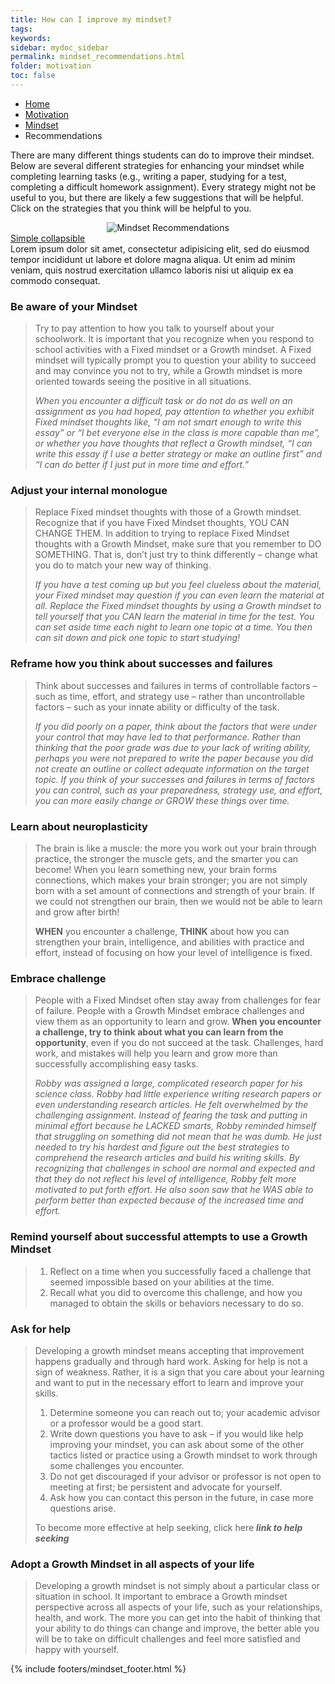 ```yaml
---
title: How can I improve my mindset?
tags: 
keywords: 
sidebar: mydoc_sidebar
permalink: mindset_recommendations.html
folder: motivation
toc: false
---
```


<ul class="breadcrumb">
    <li><a href="index.html">Home</a></li>
    <li><a href="motivation.html">Motivation</a></li>
    <li><a href="mindset.html">Mindset</a></li>
    <li class="active">Recommendations</li>
</ul>

There are many different things students can do to improve their mindset. Below are several different strategies for enhancing your mindset while completing learning tasks (e.g., writing a paper, studying for a test, completing a difficult homework assignment). Every strategy might not be useful to you, but there are likely a few suggestions that will be helpful. Click on the strategies that you think will be helpful to you. 

<center><img src='images/mindset_recommendations.png' alt='Mindset Recommendations' /></center>

<div class="container">
  <a href="#demo" class="btn btn-info" data-toggle="collapse">Simple collapsible</a>
  <div id="demo" class="collapse">
    Lorem ipsum dolor sit amet, consectetur adipisicing elit,
    sed do eiusmod tempor incididunt ut labore et dolore magna aliqua. Ut enim ad minim veniam,
    quis nostrud exercitation ullamco laboris nisi ut aliquip ex ea commodo consequat.
  </div>
</div>




### Be aware of your Mindset

> Try to pay attention to how you talk to yourself about your schoolwork. It is important that you recognize when you respond to school activities with a Fixed mindset or a Growth mindset. A Fixed mindset will typically prompt you to question your ability to succeed and may convince you not to try, while a Growth mindset is more oriented towards seeing the positive in all situations. 
> 
> *When you encounter a difficult task or do not do as well on an assignment as you had hoped, pay attention to whether you exhibit Fixed mindset thoughts like, “I am not smart enough to write this essay” or “I bet everyone else in the class is more capable than me”, or whether you have thoughts that reflect a Growth mindset, “I can write this essay if I use a better strategy or make an outline first” and “I can do better if I just put in more time and effort.”*

### Adjust your internal monologue

> Replace Fixed mindset thoughts with those of a Growth mindset. Recognize that if you have Fixed Mindset thoughts, YOU CAN CHANGE THEM. In addition to trying to replace Fixed Mindset thoughts with a Growth Mindset, make sure that you remember to DO SOMETHING. That is, don’t just try to think differently – change what you do to match your new way of thinking.
> 
> *If you have a test coming up but you feel clueless about the material, your Fixed mindset may question if you can even learn the material at all. Replace the Fixed mindset thoughts by using a Growth mindset to tell yourself that you CAN learn the material in time for the test. You can set aside time each night to learn one topic at a time. You then can sit down and pick one topic to start studying!*

### Reframe how you think about successes and failures

> Think about successes and failures in terms of controllable factors – such as time, effort, and strategy use – rather than uncontrollable factors – such as your innate ability or difficulty of the task.
> 
> *If you did poorly on a paper, think about the factors that were under your control that may have led to that performance. Rather than thinking that the poor grade was due to your lack of writing ability, perhaps you were not prepared to write the paper because you did not create an outline or collect adequate information on the target topic. If you think of your successes and failures in terms of factors you can control, such as your preparedness, strategy use, and effort, you can more easily change or GROW these things over time.*

### Learn about neuroplasticity

> The brain is like a muscle: the more you work out your brain through practice, the stronger the muscle gets, and the smarter you can become! When you learn something new, your brain forms connections, which makes your brain stronger; you are not simply born with a set amount of connections and strength of your brain. If we could not strengthen our brain, then we would not be able to learn and grow after birth!
> 
> **WHEN** you encounter a challenge, **THINK** about how you can strengthen your brain, intelligence, and abilities with practice and effort, instead of focusing on how your level of intelligence is fixed.

### Embrace challenge
> People with a Fixed Mindset often stay away from challenges for fear of failure. People with a Growth Mindset embrace challenges and view them as an opportunity to learn and grow. **When you encounter a challenge, try to think about what you can learn from the opportunity**, even if you do not succeed at the task. Challenges, hard work, and mistakes will help you learn and grow more than successfully accomplishing easy tasks.
> 
>*Robby was assigned a large, complicated research paper for his science class. Robby had little experience writing research papers or even understanding research articles. He felt overwhelmed by the challenging assignment. Instead of fearing the task and putting in minimal effort because he LACKED smarts, Robby reminded himself that struggling on something did not mean that he was dumb. He just needed to try his hardest and figure out the best strategies to comprehend the research articles and build his writing skills. By recognizing that challenges in school are normal and expected and that they do not reflect his level of intelligence, Robby felt more motivated to put forth effort. He also soon saw that he WAS able to perform better than expected because of the increased time and effort.*

### Remind yourself about successful attempts to use a Growth Mindset
> 1.  Reflect on a time when you successfully faced a challenge that seemed impossible based on your abilities at the time. 
> 2.  Recall what you did to overcome this challenge, and how you managed to obtain the skills or behaviors necessary to do so.

### Ask for help
> Developing a growth mindset means accepting that improvement happens gradually and through hard work. Asking for help is not a sign of weakness. Rather, it is a sign that you care about your learning and want to put in the necessary effort to learn and improve your skills.
>
> 1.  Determine someone you can reach out to; your academic advisor or a professor would be a good start.
> 2.  Write down questions you have to ask – if you would like help improving your mindset, you can ask about some of the other tactics listed or practice using a Growth mindset to work through some challenges you encounter.
> 3.  Do not get discouraged if your advisor or professor is not open to meeting at first; be persistent and advocate for yourself.
> 4.  Ask how you can contact this person in the future, in case more questions arise.
>
> To become more effective at help seeking, click here ***link to help seeking***

### Adopt a Growth Mindset in all aspects of your life

> Developing a growth mindset is not simply about a particular class or situation in school. It important to embrace a Growth mindset perspective across all aspects of your life, such as your relationships, health, and work. The more you can get into the habit of thinking that your ability to do things can change and improve, the better able you will be to take on difficult challenges and feel more satisfied and happy with yourself.

{% include footers/mindset_footer.html %}

